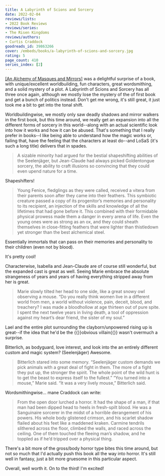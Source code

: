 ```yaml
---
title: A Labyrinth of Scions and Sorcery
date: 2022-02-04
reviews/lists:
- 2022 Book Reviews
reviews/series:
- The Risen Kingdoms
reviews/authors:
- Curtis Craddock
goodreads_id: 39863266
cover: /embeds/books/a-labyrinth-of-scions-and-sorcery.jpg
rating: 5
page_count: 410
series_index: [2]
---
```

[[An Alchemy of Masques and Mirrors]]() was a delightful surprise of a book, with unique/excellent worldbuilding, fun characters, great wordsmithing, and a solid mystery of a plot. A Labyrinth of Scions and Sorcery has all three once again, although we mostly lose the mystery of the of first book and get a bunch of politics instead. Don't get me wrong, it's still great, it just took me a bit to get into the tonal shift. 

Worldbuildingwise, we mostly only saw deadly shadows and mirror walkers in the first book, but this time around, we really get an expansion into all the different forms of sorcery in this world--along with an actual scientific look into how it works and how it can be abused. That's something that I really prefer in books--I like being able to understand how the magic works or, failing that, have the feeling that the characters at least do--and LoSaS (it's such a long title) delivers that in spades. 

> A sizable minority had argued for the bestial shapeshifting abilities of the Seelenjäger, but Jean-Claude had always picked Goldentongue sorcery, the ability to craft illusions so convincing that they could even upend nature for a time.

Shapeshifters!

> Young Fenice, fledglings as they were called, received a vitera from their parents soon after they came into their feathers. This symbiotic creature passed a copy of its progenitor’s memories and personality to its recipient, an injection of the skills and knowledge of all the lifetimes that had gone before it. This combined with their formidable physical prowess made them a danger in every arena of life. Even the young ones were as strong as an ox, and they could sheath themselves in close-fitting feathers that were lighter than thistledown yet stronger than the best alchemical steel.

Essentially immortals that can pass on their memories and personality to their children (even not by blood). 

It's pretty cool! 

Characterwise, Isabella and Jean-Claude are of course still wonderful, but the expanded cast is great as well. Seeing Marie embrace the absolute strangeness of years and years of having everything stripped away from her is great.


> Marie slowly tilted her head to one side, like a great snowy owl observing a mouse. “Do you really think women live in a different world from men, a world without violence, pain, deceit, blood, and treachery? I was made a bloodhollow at age thirteen out of pure spite. I spent the next twelve years in living death, a tool of oppression against my heart’s dear friend, the sister of my soul.”

Lael and the entire plot surrounding the clayborn/unpowered rising up is great--if the idea that he'd be the {{<spoiler>}}obvious villain{{</spoiler>}} wasn't overmuch a surprise. 

Bitterlich, as bodyguard, love interest, and look into the an entirely different custom and magic system? (Seelenjäger) Awesome. 

> Bitterlich stared into some memory. “Seelenjäger custom demands we pick animals with a great deal of fight in them. The more of a fight they put up, the stronger the spirit. The whole point of the wild hunt is to get the beast to express itself to the fullest.” “You turned into a mouse,” Marie said. “It was a very lively mouse,” Bitterlich said.

Wordsmithingwise... mane Craddock can write:

> From the open door lurched a horror. It had the shape of a man, if that man had been dipped head to heels in fresh-spilt blood. He was a Sanguinaire sorcerer in the midst of a horrible derangement of his powers. His whole body glistened crimson, and his scarlet shadow flailed about his feet like a maddened kraken. Carmine tendrils slithered across the floor, climbed the walls, and raced across the ceiling. One of them touched the fleeing man’s shadow, and he toppled as if he’d tripped over a physical thing.

There's a bit more of the gross/body horror type bites this time around, but not so much that I'd actually push this book all the way into horror. It's still well in fantasy, just a bit more gruesome in this particular aspect. 

Overall, well worth it. On to the third! I'm excited!